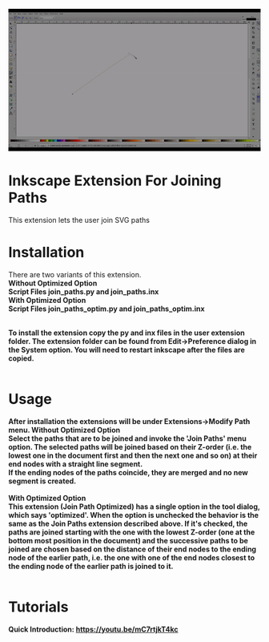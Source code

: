 ![Demo](https://github.com/Shriinivas/inkscapejoinpaths/blob/master/git.gif)
# Inkscape Extension For Joining Paths<br>
This extension lets the user join SVG paths <br>

# Installation
There are two variants of this extension.<br>
<b>Without Optimized Option<b><br>
Script Files join_paths.py and join_paths.inx<br>
<b>With Optimized Option<b><br>
Script Files join_paths_optim.py and join_paths_optim.inx<br><br>

To install the extension copy the py and inx files in the user extension folder. The extension folder can be found from Edit->Preference dialog in the System option. You will need to restart inkscape after the files are copied.<br><br>

# Usage
After installation the extensions will be under Extensions->Modify Path menu. 
<b>Without Optimized Option<b><br>
Select the paths that are to be joined and invoke the 'Join Paths' menu option. The selected paths will be joined based on their Z-order (i.e. the lowest one in the document first and then the next one and so on) at their end nodes with a straight line segment. <br>
If the ending nodes of the paths coincide, they are merged and no new segment is created.<br><br>
<b>With Optimized Option<b><br>
This extension (Join Path Optimized) has a single option in the tool dialog, which says 'optimized'. When the option is unchecked the behavior is the same as the Join Paths extension described above. If it's checked, the paths are joined starting with the one with the lowest Z-order (one at the bottom most position in the document) and the successive paths to be joined are chosen based on the distance of their end nodes to the ending node of the earlier path, i.e. the one with one of the end nodes closest to the ending node of the earlier path is joined to it.<br><br>

# Tutorials
Quick Introduction: https://youtu.be/mC7rtjkT4kc
